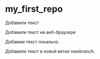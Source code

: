# my_first_repo

Добавили текст

Добавили текст на веб-браузере

Добавим текст локально

Добавили текст в новой ветке newbranch.